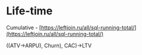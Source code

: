 # Life-time



Cumulative - [https://leftjoin.ru/all/sql-running-total/](https://leftjoin.ru/all/sql-running-total/)

((ATV->ARPU), Churn), CAC)->LTV
